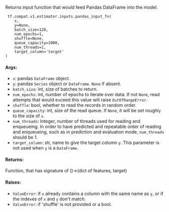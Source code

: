 
Returns input function that would feed Pandas DataFrame into the model.

```
 tf.compat.v1.estimator.inputs.pandas_input_fn(
    x,
    y=None,
    batch_size=128,
    num_epochs=1,
    shuffle=None,
    queue_capacity=1000,
    num_threads=1,
    target_column='target'
)
```
#### Args:
- `x`: pandas `DataFrame` object.
- `y`: pandas `Series` object or `DataFrame`. `None` if absent.
- `batch_size`: int, size of batches to return.
- `num_epochs`: int, number of epochs to iterate over data. If not `None`, read attempts that would e`x`ceed this value will raise `OutOfRangeError`.
- `shuffle`: bool, whether to read the records in random order.
- `queue_capacity`: int, size of the read queue. If `None`, it will be set roughl`y` to the size of `x`.
- `num_threads`: Integer, number of threads used for reading and enqueueing. In order to have predicted and repeatable order of reading and enqueueing, such as in prediction and evaluation mode, `num_threads` should be 1.
- `target_column`: str, name to give the target column `y`. This parameter is not used when `y` is a `DataFrame`.
#### Returns:

Function, that has signature of ()->(dict of features, target)
#### Raises:
- `ValueError`: if `x` alread`y` contains a column with the same name as `y`, or if the inde`x`es of `x` and `y` don't match.
- `ValueError`: if 'shuffle' is not provided or a bool.
